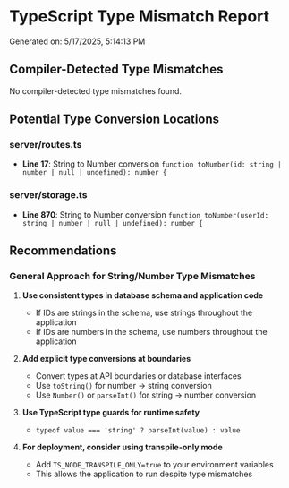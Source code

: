 # TypeScript Type Mismatch Report

Generated on: 5/17/2025, 5:14:13 PM

## Compiler-Detected Type Mismatches

No compiler-detected type mismatches found.

## Potential Type Conversion Locations

### server/routes.ts

- **Line 17**: String to Number conversion
  `function toNumber(id: string | number | null | undefined): number {`

### server/storage.ts

- **Line 870**: String to Number conversion
  `function toNumber(userId: string | number | null | undefined): number {`

## Recommendations

### General Approach for String/Number Type Mismatches

1. **Use consistent types in database schema and application code**
   - If IDs are strings in the schema, use strings throughout the application
   - If IDs are numbers in the schema, use numbers throughout the application

2. **Add explicit type conversions at boundaries**
   - Convert types at API boundaries or database interfaces
   - Use `toString()` for number → string conversion
   - Use `Number()` or `parseInt()` for string → number conversion

3. **Use TypeScript type guards for runtime safety**
   - `typeof value === 'string' ? parseInt(value) : value`

4. **For deployment, consider using transpile-only mode**
   - Add `TS_NODE_TRANSPILE_ONLY=true` to your environment variables
   - This allows the application to run despite type mismatches

